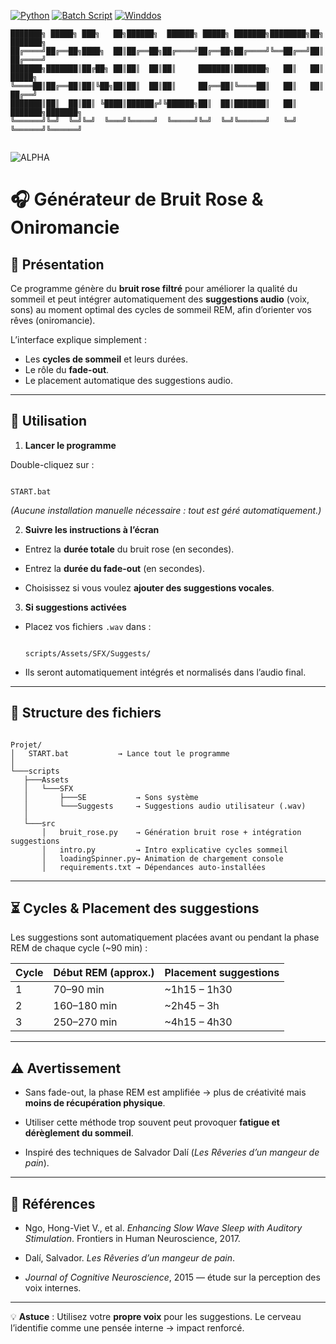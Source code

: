 [![Python](https://img.shields.io/badge/Python-3.10+-blue)](https://www.python.org/)
[![Batch Script](https://img.shields.io/badge/script-batch-DDFF00)](https://learn.microsoft.com/en-us/windows-server/administration/windows-commands/windows-commands)
[![Winddos](https://img.shields.io/badge/WINDOWS-blue)](https://www.microsoft.com/en-us/windows)

```
███████╗ █████╗ ███╗   ██╗██████╗  ██████╗ █████╗ ███████╗████████╗██╗     ███████╗
██╔════╝██╔══██╗████╗  ██║██╔══██╗██╔════╝██╔══██╗██╔════╝╚══██╔══╝██║     ██╔════╝
███████╗███████║██╔██╗ ██║██║  ██║██║     ███████║███████╗   ██║   ██║     █████╗  
╚════██║██╔══██║██║╚██╗██║██║  ██║██║     ██╔══██║╚════██║   ██║   ██║     ██╔══╝  
███████║██║  ██║██║ ╚████║██████╔╝╚██████╗██║  ██║███████║   ██║   ███████╗███████╗
╚══════╝╚═╝  ╚═╝╚═╝  ╚═══╝╚═════╝  ╚═════╝╚═╝  ╚═╝╚══════╝   ╚═╝   ╚══════╝╚══════╝
                                                                                   
```

![ALPHA](https://img.shields.io/badge/ALPHA-red) 

# 🎧 **Générateur de Bruit Rose & Oniromancie**

## 📌 **Présentation**


Ce programme génère du **bruit rose filtré** pour améliorer la qualité du sommeil et peut intégrer automatiquement des **suggestions audio** (voix, sons) au moment optimal des cycles de sommeil REM, afin d’orienter vos rêves (oniromancie).

L’interface explique simplement :


* Les **cycles de sommeil** et leurs durées.
* Le rôle du **fade-out**.
* Le placement automatique des suggestions audio.


---



## 🚀 **Utilisation**


1. **Lancer le programme**

  Double-cliquez sur :



  ```

  START.bat

  ```



  *(Aucune installation manuelle nécessaire : tout est géré automatiquement.)*



2. **Suivre les instructions à l’écran**



  * Entrez la **durée totale** du bruit rose (en secondes).

  * Entrez la **durée du fade-out** (en secondes).

  * Choisissez si vous voulez **ajouter des suggestions vocales**.



3. **Si suggestions activées**



  * Placez vos fichiers `.wav` dans :



    ```

    scripts/Assets/SFX/Suggests/

    ```

  * Ils seront automatiquement intégrés et normalisés dans l’audio final.



---



## 📂 **Structure des fichiers**



```

Projet/
│   START.bat           → Lance tout le programme
│
└───scripts
   ├───Assets
   │   └───SFX
   │       ├───SE           → Sons système
   │       └───Suggests     → Suggestions audio utilisateur (.wav)
   │
   └───src
       │   bruit_rose.py    → Génération bruit rose + intégration suggestions
       │   intro.py         → Intro explicative cycles sommeil
       │   loadingSpinner.py→ Animation de chargement console
       │   requirements.txt → Dépendances auto-installées
```



---



## ⏳ **Cycles & Placement des suggestions**


Les suggestions sont automatiquement placées avant ou pendant la phase REM de chaque cycle (~90 min) :


| Cycle | Début REM (approx.) | Placement suggestions |
| ----- | ------------------- | --------------------- |
| 1     | 70–90 min           | ~1h15 – 1h30         |
| 2     | 160–180 min         | ~2h45 – 3h           |
| 3     | 250–270 min         | ~4h15 – 4h30         |


---

## ⚠️ **Avertissement**


* Sans fade-out, la phase REM est amplifiée → plus de créativité mais **moins de récupération physique**.

* Utiliser cette méthode trop souvent peut provoquer **fatigue et dérèglement du sommeil**.

* Inspiré des techniques de Salvador Dalí (*Les Rêveries d’un mangeur de pain*).



---


## 📜 **Références**



* Ngo, Hong-Viet V., et al. *Enhancing Slow Wave Sleep with Auditory Stimulation*. Frontiers in Human Neuroscience, 2017.

* Dalí, Salvador. *Les Rêveries d’un mangeur de pain*.

* *Journal of Cognitive Neuroscience*, 2015 — étude sur la perception des voix internes.


---



💡 **Astuce** : Utilisez votre **propre voix** pour les suggestions. Le cerveau l’identifie comme une pensée interne → impact renforcé.

